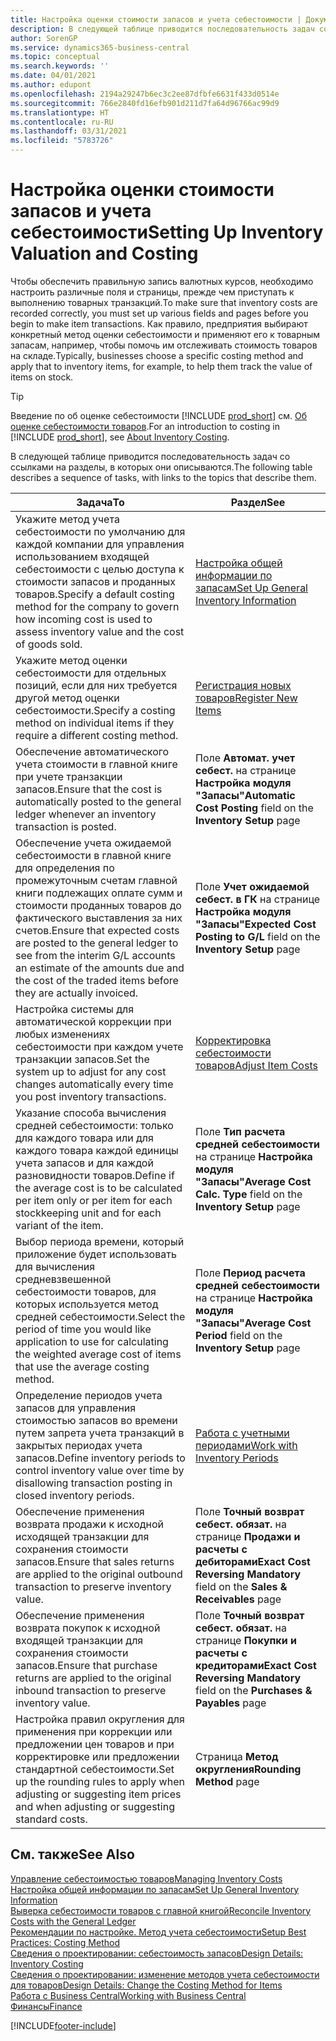 ```yaml
---
title: Настройка оценки стоимости запасов и учета себестоимости | Документация Майкрософт
description: В следующей таблице приводится последовательность задач со ссылками на разделы, в которых они описываются.
author: SorenGP
ms.service: dynamics365-business-central
ms.topic: conceptual
ms.search.keywords: ''
ms.date: 04/01/2021
ms.author: edupont
ms.openlocfilehash: 2194a29247b6ec3c2ee87dfbfe6631f433d0514e
ms.sourcegitcommit: 766e2840fd16efb901d211d7fa64d96766ac99d9
ms.translationtype: HT
ms.contentlocale: ru-RU
ms.lasthandoff: 03/31/2021
ms.locfileid: "5783726"
---
```

# <a name="setting-up-inventory-valuation-and-costing"></a><span data-ttu-id="c6b94-103">Настройка оценки стоимости запасов и учета себестоимости</span><span class="sxs-lookup"><span data-stu-id="c6b94-103">Setting Up Inventory Valuation and Costing</span></span>

<span data-ttu-id="c6b94-104">Чтобы обеспечить правильную запись валютных курсов, необходимо настроить различные поля и страницы, прежде чем приступать к выполнению товарных транзакций.</span><span class="sxs-lookup"><span data-stu-id="c6b94-104">To make sure that inventory costs are recorded correctly, you must set up various fields and pages before you begin to make item transactions.</span></span> <span data-ttu-id="c6b94-105">Как правило, предприятия выбирают конкретный метод оценки себестоимости и применяют его к товарным запасам, например, чтобы помочь им отслеживать стоимость товаров на складе.</span><span class="sxs-lookup"><span data-stu-id="c6b94-105">Typically, businesses choose a specific costing method and apply that to inventory items, for example, to help them track the value of items on stock.</span></span>  

> [!TIP]
> <span data-ttu-id="c6b94-106">Введение по об оценке себестоимости [!INCLUDE [prod_short](includes/prod_short.md)] см. [Об оценке себестоимости товаров](finance-learn-about-costing.md).</span><span class="sxs-lookup"><span data-stu-id="c6b94-106">For an introduction to costing in [!INCLUDE [prod_short](includes/prod_short.md)], see [About Inventory Costing](finance-learn-about-costing.md).</span></span>

<span data-ttu-id="c6b94-107">В следующей таблице приводится последовательность задач со ссылками на разделы, в которых они описываются.</span><span class="sxs-lookup"><span data-stu-id="c6b94-107">The following table describes a sequence of tasks, with links to the topics that describe them.</span></span>

|<span data-ttu-id="c6b94-108">**Задача**</span><span class="sxs-lookup"><span data-stu-id="c6b94-108">**To**</span></span>|<span data-ttu-id="c6b94-109">**Раздел**</span><span class="sxs-lookup"><span data-stu-id="c6b94-109">**See**</span></span>|  
|------------|-------------|
|<span data-ttu-id="c6b94-110">Укажите метод учета себестоимости по умолчанию для каждой компании для управления использованием входящей себестоимости с целью доступа к стоимости запасов и проданных товаров.</span><span class="sxs-lookup"><span data-stu-id="c6b94-110">Specify a default costing method for the company to govern how incoming cost is used to assess inventory value and the cost of goods sold.</span></span>|[<span data-ttu-id="c6b94-111">Настройка общей информации по запасам</span><span class="sxs-lookup"><span data-stu-id="c6b94-111">Set Up General Inventory Information</span></span>](inventory-how-setup-general.md)|  
|<span data-ttu-id="c6b94-112">Укажите метод оценки себестоимости для отдельных позиций, если для них требуется другой метод оценки себестоимости.</span><span class="sxs-lookup"><span data-stu-id="c6b94-112">Specify a costing method on individual items if they require a different costing method.</span></span>|[<span data-ttu-id="c6b94-113">Регистрация новых товаров</span><span class="sxs-lookup"><span data-stu-id="c6b94-113">Register New Items</span></span>](inventory-how-register-new-items.md)|  
|<span data-ttu-id="c6b94-114">Обеспечение автоматического учета стоимости в главной книге при учете транзакции запасов.</span><span class="sxs-lookup"><span data-stu-id="c6b94-114">Ensure that the cost is automatically posted to the general ledger whenever an inventory transaction is posted.</span></span>|<span data-ttu-id="c6b94-115">Поле **Автомат. учет себест.** на странице **Настройка модуля "Запасы"**</span><span class="sxs-lookup"><span data-stu-id="c6b94-115">**Automatic Cost Posting** field on the **Inventory Setup** page</span></span>|  
|<span data-ttu-id="c6b94-116">Обеспечение учета ожидаемой себестоимости в главной книге для определения по промежуточным счетам главной книги подлежащих оплате сумм и стоимости проданных товаров до фактического выставления за них счетов.</span><span class="sxs-lookup"><span data-stu-id="c6b94-116">Ensure that expected costs are posted to the general ledger to see from the interim G/L accounts an estimate of the amounts due and the cost of the traded items before they are actually invoiced.</span></span>|<span data-ttu-id="c6b94-117">Поле **Учет ожидаемой себест. в ГК** на странице **Настройка модуля "Запасы"**</span><span class="sxs-lookup"><span data-stu-id="c6b94-117">**Expected Cost Posting to G/L** field on the **Inventory Setup** page</span></span>|  
|<span data-ttu-id="c6b94-118">Настройка системы для автоматической коррекции при любых изменениях себестоимости при каждом учете транзакции запасов.</span><span class="sxs-lookup"><span data-stu-id="c6b94-118">Set the system up to adjust for any cost changes automatically every time you post inventory transactions.</span></span>|[<span data-ttu-id="c6b94-119">Корректировка себестоимости товаров</span><span class="sxs-lookup"><span data-stu-id="c6b94-119">Adjust Item Costs</span></span>](inventory-how-adjust-item-costs.md)|  
|<span data-ttu-id="c6b94-120">Указание способа вычисления средней себестоимости: только для каждого товара или для каждого товара каждой единицы учета запасов и для каждой разновидности товаров.</span><span class="sxs-lookup"><span data-stu-id="c6b94-120">Define if the average cost is to be calculated per item only or per item for each stockkeeping unit and for each variant of the item.</span></span>|<span data-ttu-id="c6b94-121">Поле **Тип расчета средней себестоимости** на странице **Настройка модуля "Запасы"**</span><span class="sxs-lookup"><span data-stu-id="c6b94-121">**Average Cost Calc. Type** field on the **Inventory Setup** page</span></span>|  
|<span data-ttu-id="c6b94-122">Выбор периода времени, который приложение будет использовать для вычисления средневзвешенной себестоимости товаров, для которых используется метод средней себестоимости.</span><span class="sxs-lookup"><span data-stu-id="c6b94-122">Select the period of time you would like application to use for calculating the weighted average cost of items that use the average costing method.</span></span>|<span data-ttu-id="c6b94-123">Поле **Период расчета средней себестоимости** на странице **Настройка модуля "Запасы"**</span><span class="sxs-lookup"><span data-stu-id="c6b94-123">**Average Cost Period** field on the **Inventory Setup** page</span></span>|  
|<span data-ttu-id="c6b94-124">Определение периодов учета запасов для управления стоимостью запасов во времени путем запрета учета транзакций в закрытых периодах учета запасов.</span><span class="sxs-lookup"><span data-stu-id="c6b94-124">Define inventory periods to control inventory value over time by disallowing transaction posting in closed inventory periods.</span></span>|[<span data-ttu-id="c6b94-125">Работа с учетными периодами</span><span class="sxs-lookup"><span data-stu-id="c6b94-125">Work with Inventory Periods</span></span>](finance-how-to-work-with-inventory-periods.md)|  
|<span data-ttu-id="c6b94-126">Обеспечение применения возврата продажи к исходной исходящей транзакции для сохранения стоимости запасов.</span><span class="sxs-lookup"><span data-stu-id="c6b94-126">Ensure that sales returns are applied to the original outbound transaction to preserve inventory value.</span></span>|<span data-ttu-id="c6b94-127">Поле **Точный возврат себест. обязат.** на странице **Продажи и расчеты с дебиторами**</span><span class="sxs-lookup"><span data-stu-id="c6b94-127">**Exact Cost Reversing Mandatory** field on the **Sales & Receivables** page</span></span>|  
|<span data-ttu-id="c6b94-128">Обеспечение применения возврата покупок к исходной входящей транзакции для сохранения стоимости запасов.</span><span class="sxs-lookup"><span data-stu-id="c6b94-128">Ensure that purchase returns are applied to the original inbound transaction to preserve inventory value.</span></span>|<span data-ttu-id="c6b94-129">Поле **Точный возврат себест. обязат.** на странице **Покупки и расчеты с кредиторами**</span><span class="sxs-lookup"><span data-stu-id="c6b94-129">**Exact Cost Reversing Mandatory** field on the **Purchases & Payables** page</span></span>|
|<span data-ttu-id="c6b94-130">Настройка правил округления для применения при коррекции или предложении цен товаров и при корректировке или предложении стандартной себестоимости.</span><span class="sxs-lookup"><span data-stu-id="c6b94-130">Set up the rounding rules to apply when adjusting or suggesting item prices and when adjusting or suggesting standard costs.</span></span>|<span data-ttu-id="c6b94-131">Страница **Метод округления**</span><span class="sxs-lookup"><span data-stu-id="c6b94-131">**Rounding Method** page</span></span>|  

## <a name="see-also"></a><span data-ttu-id="c6b94-132">См. также</span><span class="sxs-lookup"><span data-stu-id="c6b94-132">See Also</span></span>

[<span data-ttu-id="c6b94-133">Управление себестоимостью товаров</span><span class="sxs-lookup"><span data-stu-id="c6b94-133">Managing Inventory Costs</span></span>](finance-manage-inventory-costs.md)  
[<span data-ttu-id="c6b94-134">Настройка общей информации по запасам</span><span class="sxs-lookup"><span data-stu-id="c6b94-134">Set Up General Inventory Information</span></span>](inventory-how-setup-general.md)  
[<span data-ttu-id="c6b94-135">Выверка себестоимости товаров с главной книгой</span><span class="sxs-lookup"><span data-stu-id="c6b94-135">Reconcile Inventory Costs with the General Ledger</span></span>](finance-how-to-post-inventory-costs-to-the-general-ledger.md)  
[<span data-ttu-id="c6b94-136">Рекомендации по настройке. Метод учета себестоимости</span><span class="sxs-lookup"><span data-stu-id="c6b94-136">Setup Best Practices: Costing Method</span></span>](setup-best-practices-costing-method.md)  
[<span data-ttu-id="c6b94-137">Сведения о проектировании: себестоимость запасов</span><span class="sxs-lookup"><span data-stu-id="c6b94-137">Design Details: Inventory Costing</span></span>](design-details-inventory-costing.md)  
[<span data-ttu-id="c6b94-138">Сведения о проектировании: изменение методов учета себестоимости для товаров</span><span class="sxs-lookup"><span data-stu-id="c6b94-138">Design Details: Change the Costing Method for Items</span></span>](design-details-changing-costing-methods.md)  
[<span data-ttu-id="c6b94-139">Работа с Business Central</span><span class="sxs-lookup"><span data-stu-id="c6b94-139">Working with Business Central</span></span>](ui-work-product.md)  
[<span data-ttu-id="c6b94-140">Финансы</span><span class="sxs-lookup"><span data-stu-id="c6b94-140">Finance</span></span>](finance.md)  


[!INCLUDE[footer-include](includes/footer-banner.md)]